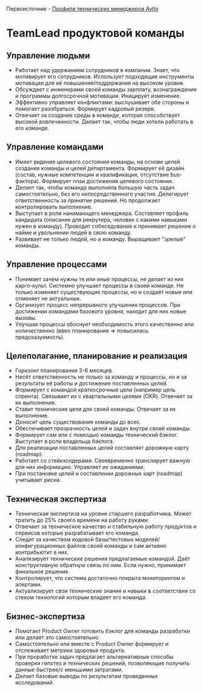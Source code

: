 Первоисточник - [Профили технических менеджеров Avito](https://github.com/avito-tech/playbook/blob/master/techlead-profile.md)

# TeamLead продуктовой команды

## Управление людьми
- Работает над удержанием сотрудников в компании. Знает, что мотивирует его сотрудников. Использует подходящие инструменты мотивации для её повышения/поддержания на высоком уровне.
- Обсуждает с инженерами своей команды зарплату, вознаграждение и программы долгосрочной мотивации. Иницирует изменение.
- Эффективно управляет конфликтами: выслушивает обе стороны и помогает разобраться.
Формирует кадровый резерв.
- Отвечает за создание среды в команде, которая способствует высокой вовлеченности. Делает так, чтобы люди хотели работать в его команде.

## Управление командами
- Имеет видение целевого состояния команды, на основе целей создания команды и целей департамента. Формирует её дизайн (состав, нужные компетенции и квалификация, отсутствие bus-фактора). Формирует план достижения целевого состояния.
- Делает так, чтобы команда выполняла большую часть задач самостоятельно, без его непосредственного участия. Делегирует ответственность за принятие решений. Но продолжает контролировать выполнение.
- Выступает в роли нанимающего менеджера. Составляет профиль кандидата (описание для рекрутера, человек с какими навыками нужен в команду). Проводит собеседования и принимает решение о найме и увольнении людей в свою команду.
- Развивает не только людей, но и команду. Выращивает "зрелые" команды.

## Управление процессами
- Понимает зачем нужны те или иные процессы, не делает из них карго-культ. Системно улучшает процессы в своей команде. Не только изменяет существующие процессы, но и создаёт новые или отменяет не актуальные.
- Организует процесс непрерывного улучшения процессов. При достижении командами базового уровня, находит для них новые вызовы.
- Улучшая процессы обоснует необходимость этого качественно или количественно (ввел планирование => повысилась предсказуемость).

## Целеполагание, планирование и реализация
- Горизонт планирования 3-6 месяцев.
- Несёт ответственность не только за команду и процессы, но и за результаты её работы и достижение поставленных целей.
- Формирует с командой краткосрочные цели (например цель спринта). Связывает их с квартальными целями (OKR). Отвечает за их выполнение.
- Ставит технические цели для своей команды. Отвечает за их выполнение.
- Доносит цель существования команды до всех.
- Обеспечивает прозрачность целей и задач внутри своей команды
- Формирует сам или с помощью команды технический бэклог. Выступает в роли владельца бэклога.
- Для реализации поставленных целей составляет дорожную карту (roadmap).
- Работает со стейкхолдерами. Своевременно транслирует важную для них информацию. Управляет их ожиданиями.
- При постановке целей и составлении дорожных карт (roadmap) учитывает риски.

## Техническая экспертиза
- Техническая экспертиза на уровне старшего разработчика. Может тратить до 25% своего времени на работу руками.
- Отвечает за техническое качество и стабильную работу продуктов и сервисов которые разрабатывает его команда.
- Следит за качеством кодовой базы/тестовых моделей/конфигурационных файлов своей команды и сам активно контрибьютит в них.
- Анализирует технические решения предлагаемые командой. Даёт конструктивную обратную связь по ним. Если нужно, принимает финальное решение.
- Контролирует, что система достаточно покрыта мониторингом и алертами.
- Актуализирует свои технические знания и навыки в соответствии со стеком технологий которым владеет его команда.

## Бизнес-экспертиза
- Помогает Product Owner готовить бэклог для команды разработки или делает это самостоятельно.
- Самостоятельно или вместе с Product Owner формирует и отслеживает метрики здоровья продукта.
- При проработке задач предлагает альтернативные способы проверки гипотез и технических решений, позволяющие получить данные быстрее/с меньшими затратами.
- Делает базовые выводы по результатам проведенных исследований.
